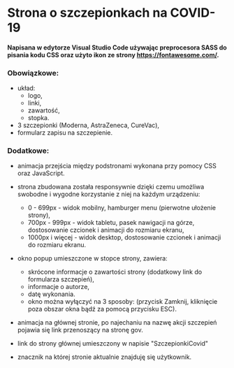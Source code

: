 # Strona o szczepionkach na COVID-19

#### Napisana w edytorze Visual Studio Code używając preprocesora SASS do pisania kodu CSS oraz użyto ikon ze strony https://fontawesome.com/.

### Obowiązkowe:

- układ:
  - logo,
  - linki,
  - zawartość,
  - stopka.
- 3 szczepionki (Moderna, AstraZeneca, CureVac),
- formularz zapisu na szczepienie.

### Dodatkowe:

- animacja przejścia między podstronami wykonana przy pomocy CSS oraz JavaScript.

- strona zbudowana została responsywnie dzięki czemu umożliwa swobodne i wygodne korzystanie z niej na każdym urządzeniu:

  - 0 - 699px - widok mobilny, hamburger menu (pierwotne ułożenie strony),
  - 700px - 999px - widok tabletu, pasek nawigacji na górze, dostosowanie czcionek i animacji do rozmiaru ekranu,
  - 1000px i więcej - widok desktop, dostosowanie czcionek i animacji do rozmiaru ekranu.

- okno popup umieszczone w stopce strony, zawiera:

  - skrócone informacje o zawartości strony (dodatkowy link do formularza szczepień),
  - informacje o autorze,
  - datę wykonania.
  - okno można wyłączyć na 3 sposoby: (przycisk Zamknij, kliknięcie poza obszar okna bądź za pomocą przycisku ESC).

- animacja na głównej stronie, po najechaniu na nazwę akcji szczepień pojawia się link przenoszący na stronę gov.

- link do strony głównej umieszczony w napisie "SzczepionkiCovid"

- znacznik na której stronie aktualnie znajduję się użytkownik.
